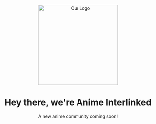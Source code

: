 <div align="center">
<a href="https://www.youtube.com/watch?v=dQw4w9WgXcQ)"><img width="256" src="https://cdn.discordapp.com/icons/942646368453935204/a_c097ac7e4702e470d481c1f1bc2cd081.gif?size=256" alt="Our Logo"></a>
<h1>Hey there, we're Anime Interlinked</h1>
  
A new anime community coming soon!
</div>
